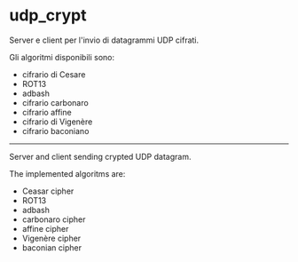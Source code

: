 # udp_crypt

Server e client per l'invio di datagrammi UDP cifrati.

Gli algoritmi disponibili sono:
- cifrario di Cesare
- ROT13
- adbash
- cifrario carbonaro
- cifrario affine
- cifrario di Vigenère
- cifrario baconiano

---

Server and client sending crypted UDP datagram.

The implemented algoritms are:
- Ceasar cipher
- ROT13
- adbash
- carbonaro cipher
- affine cipher
- Vigenère cipher
- baconian cipher